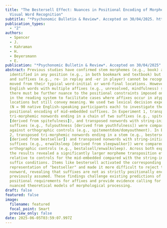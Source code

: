 ```yaml
---
title: "The Bestersell Effect: Nuances in Positional Encoding of Morphemes in
  Visual Word Recognition"
subtitle: "*Psychonomic Bulletin & Review*. Accepted on 30/04/2025. https://doi.org/10.3758/s13423-025-02693-7"
publication_types:
  - "2"
authors:
  - Spencer
  - J.
  - Kahraman
  - H.
  - Beyersmann
  - E.
publication: "*Psychonomic Bulletin & Review*. Accepted on 30/04/2025"
abstract: Previous studies have confirmed stem morphemes (e.g., book) are
  identified in any position (e.g., in both bookmark and textbook) but prefixes
  and suffixes (e.g., re- in replay and -er in player) cannot be recognized when
  moved from their typical word-initial or word-final locations. However,
  English words with multiple affixes (e.g., unresolved, mindfulness) suggest
  there must be further nuance to the positional constraints imposed on affixes
  in the reading system to facilitate cases where affixes occur in atypical
  locations but still convey meaning. We used two lexical decision experiments
  (N = 90 native English-speaking participants each) to investigate the
  positional encoding of mid-embedded suffixes. In Experiment 1, transposed
  tri-morphemic nonwords ending in a chain of two suffixes (e.g., spitenessful
  [derived from spitefulness]), and transposed nonwords with string-initial
  suffixes (e.g., fulyouthness [derived from youthfulness]) were compared
  against orthographic controls (e.g., spitementdom/domyouthment). In Experiment
  2, transposed tri-morphemic nonwords ending in a stem (e.g., bestersell
  [derived from bestseller]) and transposed nonwords with string-initial
  suffixes (e.g., erwalksleep [derived from sleepwalker]) were compared against
  orthographic controls (e.g., bestalsell/enwalksleep). Across both experiments,
  the results revealed a significantly larger morpheme transposition effect
  relative to controls for the mid-embedded compared with the string-initial
  suffix conditions. Items like bestersell activated the corresponding lexical
  representation of "bestseller" and made it more difficult to reject the target
  nonword, revealing that suffixes are not as strictly positionally encoded as
  previously assumed. These findings challenge existing predictions of
  positional requirements for affixes and provide evidence calling for more
  nuanced theoretical models of morphological processing.
draft: false
featured: false
image:
  filename: featured
  focal_point: Smart
  preview_only: false
date: 2025-06-05T03:59:07.997Z
---
```


